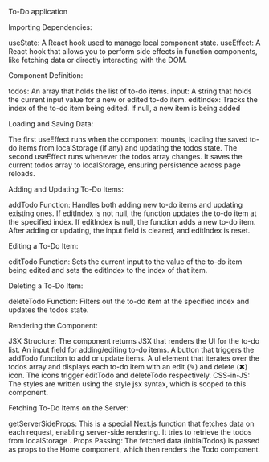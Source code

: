 To-Do application


 Importing Dependencies:

 useState: A React hook used to manage local component state.
 useEffect: A React hook that allows you to perform side effects in function components, like fetching data or directly interacting with the DOM.



 Component Definition:

 todos: An array that holds the list of to-do items.
 input: A string that holds the current input value for a new or edited to-do item.
 editIndex: Tracks the index of the to-do item being edited. If null, a new item is being added



  Loading and Saving Data:

  The first useEffect runs when the component mounts, loading the saved to-do items from localStorage (if any) and updating the todos state.
  The second useEffect runs whenever the todos array changes. It saves the current todos array to localStorage, ensuring persistence across page reloads.



  Adding and Updating To-Do Items:

  addTodo Function: Handles both adding new to-do items and updating existing ones.
  If editIndex is not null, the function updates the to-do item at the specified index.
  If editIndex is null, the function adds a new to-do item.
  After adding or updating, the input field is cleared, and editIndex is reset. 




  Editing a To-Do Item:

  editTodo Function: Sets the current input to the value of the to-do item being edited and sets the editIndex to the index of that item.


  Deleting a To-Do Item:

  deleteTodo Function: Filters out the to-do item at the specified index and updates the todos state.



  Rendering the Component:

  JSX Structure: The component returns JSX that renders the UI for the to-do list.
  An input field for adding/editing to-do items.
  A button that triggers the addTodo function to add or update items.
  A ul element that iterates over the todos array and displays each to-do item with an edit (✎) and delete (✖) icon.
  The icons trigger editTodo and deleteTodo respectively.
  CSS-in-JS: The styles are written using the style jsx syntax, which is scoped to this component.



  Fetching To-Do Items on the Server:

  getServerSideProps: This is a special Next.js function that fetches data on each request, enabling server-side rendering.
  It tries to retrieve the todos from localStorage .
  Props Passing: The fetched data (initialTodos) is passed as props to the Home component, which then renders the Todo component.